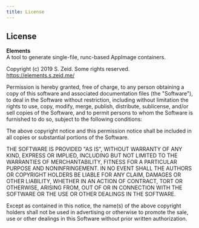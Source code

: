 ```yaml
---
title: License
---
```


License
-------

**Elements**  
A tool to generate single-file, runc-based AppImage containers.

Copyright (c) 2019 S. Zeid.  Some rights reserved.  
<https://elements.s.zeid.me/>


Permission is hereby granted, free of charge, to any person obtaining a copy
of this software and associated documentation files (the "Software"), to deal
in the Software without restriction, including without limitation the rights
to use, copy, modify, merge, publish, distribute, sublicense, and/or sell
copies of the Software, and to permit persons to whom the Software is
furnished to do so, subject to the following conditions:

The above copyright notice and this permission notice shall be included in
all copies or substantial portions of the Software.

THE SOFTWARE IS PROVIDED "AS IS", WITHOUT WARRANTY OF ANY KIND, EXPRESS OR
IMPLIED, INCLUDING BUT NOT LIMITED TO THE WARRANTIES OF MERCHANTABILITY,
FITNESS FOR A PARTICULAR PURPOSE AND NONINFRINGEMENT. IN NO EVENT SHALL THE
AUTHORS OR COPYRIGHT HOLDERS BE LIABLE FOR ANY CLAIM, DAMAGES OR OTHER
LIABILITY, WHETHER IN AN ACTION OF CONTRACT, TORT OR OTHERWISE, ARISING FROM,
OUT OF OR IN CONNECTION WITH THE SOFTWARE OR THE USE OR OTHER DEALINGS IN
THE SOFTWARE.

Except as contained in this notice, the name(s) of the above copyright holders
shall not be used in advertising or otherwise to promote the sale, use or
other dealings in this Software without prior written authorization.
